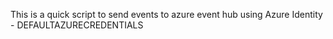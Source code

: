 This is a quick script to send events to azure event hub using Azure Identity - DEFAULTAZURECREDENTIALS
